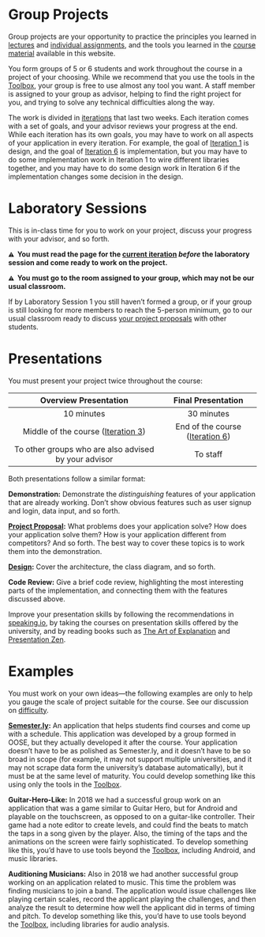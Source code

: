 # Group Projects

Group projects are your opportunity to practice the principles you learned in [lectures](/#lectures) and [individual assignments](/#individual-assignments), and the tools you learned in the [course material](/#course-material) available in this website.

You form groups of 5 or 6 students and work throughout the course in a project of your choosing. While we recommend that you use the tools in the [Toolbox](/toolbox), your group is free to use almost any tool you want. A staff member is assigned to your group as advisor, helping to find the right project for you, and trying to solve any technical difficulties along the way.

The work is divided in [iterations](/#group-projects) that last two weeks. Each iteration comes with a set of goals, and your advisor reviews your progress at the end. While each iteration has its own goals, you may have to work on all aspects of your application in every iteration. For example, the goal of [Iteration 1](/iterations/1) is design, and the goal of [Iteration 6](/iterations/6) is implementation, but you may have to do some implementation work in Iteration 1 to wire different libraries together, and you may have to do some design work in Iteration 6 if the implementation changes some decision in the design.

# Laboratory Sessions

This is in-class time for you to work on your project, discuss your progress with your advisor, and so forth.

**<small>⚠️</small>  You must read the page for the [current iteration](/#group-projects) _before_ the laboratory session and come ready to work on the project.**

**<small>⚠️</small>  You must go to the room assigned to your group, which may not be our usual classroom.**

If by Laboratory Session 1 you still haven’t formed a group, or if your group is still looking for more members to reach the 5-person minimum, go to our usual classroom ready to discuss [your project proposals](/assignments/0#project-proposal) with other students.

# Presentations

You must present your project twice throughout the course:

|                Overview Presentation                 |                Final Presentation                |
| :--------------------------------------------------: | :----------------------------------------------: |
|                      10 minutes                      |                    30 minutes                    |
| Middle of the course ([Iteration 3](/iterations/3))  | End of the course ([Iteration 6](/iterations/6)) |
| To other groups who are also advised by your advisor |                     To staff                     |

Both presentations follow a similar format:

**Demonstration:** Demonstrate the _distinguishing_ features of your application that are already working. Don’t show obvious features such as user signup and login, data input, and so forth.

**[Project Proposal](/iterations/0#project-proposal):** What problems does your application solve? How does your application solve them? How is your application different from competitors? And so forth. The best way to cover these topics is to work them into the demonstration.

**[Design](/iterations/1#design):** Cover the architecture, the class diagram, and so forth.

**Code Review:** Give a brief code review, highlighting the most interesting parts of the implementation, and connecting them with the features discussed above.

Improve your presentation skills by following the recommendations in [speaking.io](https://speaking.io), by taking the courses on presentation skills offered by the university, and by reading books such as [The Art of Explanation](http://artofexplanation.com) and [Presentation Zen](https://www.presentationzen.com).

# Examples

You must work on your own ideas—the following examples are only to help you gauge the scale of project suitable for the course. See our discussion on [difficulty](/iterations/0#difficulty).

**[Semester.ly](https://semester.ly):** An application that helps students find courses and come up with a schedule. This application was developed by a group formed in OOSE, but they actually developed it after the course. Your application doesn’t have to be as polished as Semester.ly, and it doesn’t have to be so broad in scope (for example, it may not support multiple universities, and it may not scrape data form the university’s database automatically), but it must be at the same level of maturity. You could develop something like this using only the tools in the [Toolbox](/toolbox).

**Guitar-Hero-Like:** In 2018 we had a successful group work on an application that was a game similar to Guitar Hero, but for Android and playable on the touchscreen, as opposed to on a guitar-like controller. Their game had a note editor to create levels, and could find the beats to match the taps in a song given by the player. Also, the timing of the taps and the animations on the screen were fairly sophisticated. To develop something like this, you’d have to use tools beyond the [Toolbox](/toolbox), including Android, and music libraries.

**Auditioning Musicians:** Also in 2018 we had another successful group working on an application related to music. This time the problem was finding musicians to join a band. The application would issue challenges like playing certain scales, record the applicant playing the challenges, and then analyze the result to determine how well the applicant did in terms of timing and pitch. To develop something like this, you’d have to use tools beyond the [Toolbox](/toolbox), including libraries for audio analysis.
